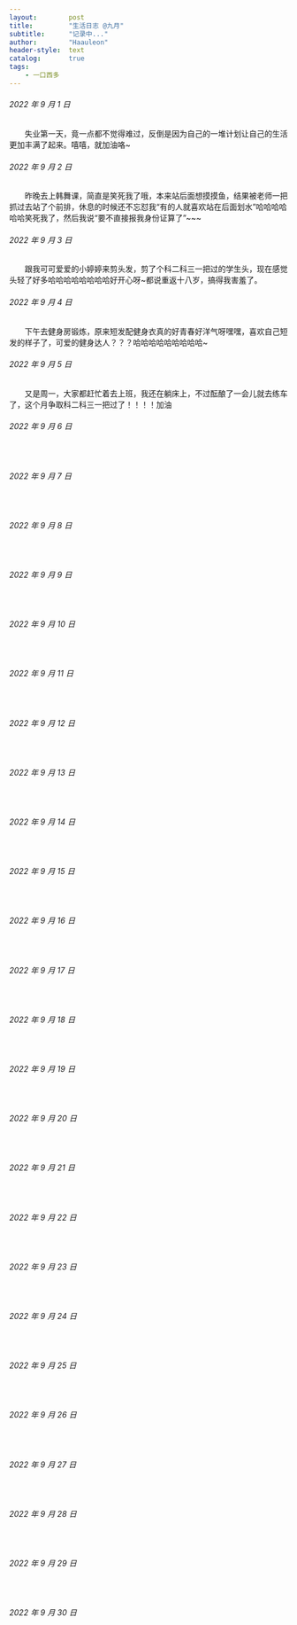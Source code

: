 ```yaml
---
layout:        post
title:         "生活日志 @九月"
subtitle:      "记录中..."
author:        "Haauleon"
header-style:  text
catalog:       true
tags:
    - 一口西多
---
```


###### 2022 年 9 月 1 日
&emsp;&emsp;失业第一天，竟一点都不觉得难过，反倒是因为自己的一堆计划让自己的生活更加丰满了起来。嘻嘻，就加油咯~

###### 2022 年 9 月 2 日
&emsp;&emsp;昨晚去上韩舞课，简直是笑死我了哦，本来站后面想摸摸鱼，结果被老师一把抓过去站了个前排，休息的时候还不忘怼我“有的人就喜欢站在后面划水”哈哈哈哈哈哈笑死我了，然后我说“要不直接报我身份证算了”~~~

###### 2022 年 9 月 3 日
&emsp;&emsp;跟我可可爱爱的小婷婷来剪头发，剪了个科二科三一把过的学生头，现在感觉头轻了好多哈哈哈哈哈哈哈哈好开心呀~都说重返十八岁，搞得我害羞了。

###### 2022 年 9 月 4 日
&emsp;&emsp;下午去健身房锻炼，原来短发配健身衣真的好青春好洋气呀嘿嘿，喜欢自己短发的样子了，可爱的健身达人？？？哈哈哈哈哈哈哈哈哈~

###### 2022 年 9 月 5 日
&emsp;&emsp;又是周一，大家都赶忙着去上班，我还在躺床上，不过酝酿了一会儿就去练车了，这个月争取科二科三一把过了！！！！加油

###### 2022 年 9 月 6 日
&emsp;&emsp;

###### 2022 年 9 月 7 日
&emsp;&emsp;

###### 2022 年 9 月 8 日
&emsp;&emsp;

###### 2022 年 9 月 9 日
&emsp;&emsp;

###### 2022 年 9 月 10 日
&emsp;&emsp;

###### 2022 年 9 月 11 日
&emsp;&emsp;

###### 2022 年 9 月 12 日
&emsp;&emsp;

###### 2022 年 9 月 13 日
&emsp;&emsp;

###### 2022 年 9 月 14 日
&emsp;&emsp;

###### 2022 年 9 月 15 日
&emsp;&emsp;

###### 2022 年 9 月 16 日
&emsp;&emsp;

###### 2022 年 9 月 17 日
&emsp;&emsp;

###### 2022 年 9 月 18 日
&emsp;&emsp;

###### 2022 年 9 月 19 日
&emsp;&emsp;

###### 2022 年 9 月 20 日
&emsp;&emsp;

###### 2022 年 9 月 21 日
&emsp;&emsp;

###### 2022 年 9 月 22 日
&emsp;&emsp;

###### 2022 年 9 月 23 日
&emsp;&emsp;

###### 2022 年 9 月 24 日
&emsp;&emsp;

###### 2022 年 9 月 25 日
&emsp;&emsp;

###### 2022 年 9 月 26 日
&emsp;&emsp;

###### 2022 年 9 月 27 日
&emsp;&emsp;

###### 2022 年 9 月 28 日
&emsp;&emsp;

###### 2022 年 9 月 29 日
&emsp;&emsp;

###### 2022 年 9 月 30 日
&emsp;&emsp;